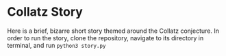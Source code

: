# Collatz Story

Here is a brief, bizarre short story themed around the Collatz conjecture. In order to run the story, clone the repository, navigate to its directory in terminal, and run `python3 story.py`
